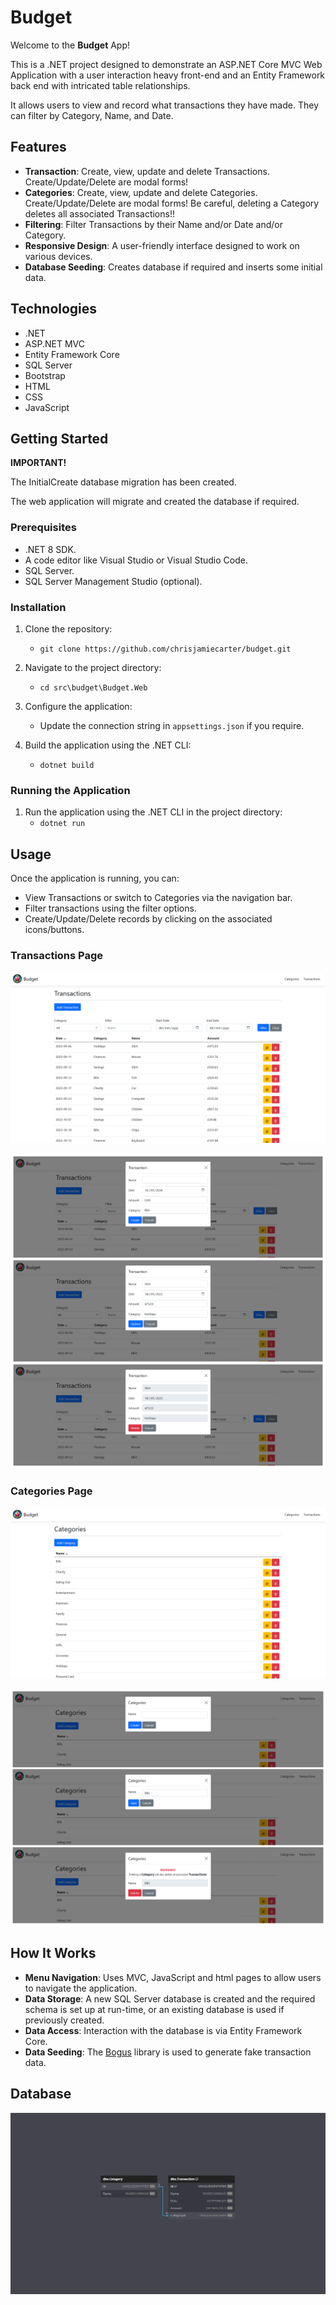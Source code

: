 # Budget

Welcome to the **Budget** App!

This is a .NET project designed to demonstrate an ASP.NET Core MVC Web Application with a user interaction heavy front-end and an Entity Framework back end with intricated table relationships.

It allows users to view and record what transactions they have made. They can filter by Category, Name, and Date. 

## Features

- **Transaction**: Create, view, update and delete Transactions. Create/Update/Delete are modal forms!
- **Categories**: Create, view, update and delete Categories. Create/Update/Delete are modal forms! Be careful, deleting a Category deletes all associated Transactions!!
- **Filtering**: Filter Transactions by their Name and/or Date and/or Category.
- **Responsive Design**: A user-friendly interface designed to work on various devices.
- **Database Seeding**: Creates database if required and inserts some initial data.

## Technologies

- .NET
- ASP.NET MVC
- Entity Framework Core
- SQL Server
- Bootstrap
- HTML
- CSS
- JavaScript

## Getting Started

**IMPORTANT!**

The InitialCreate database migration has been created.

The web application will migrate and created the database if required.

### Prerequisites

- .NET 8 SDK.
- A code editor like Visual Studio or Visual Studio Code.
- SQL Server.
- SQL Server Management Studio (optional).

### Installation

1. Clone the repository:
	- `git clone https://github.com/chrisjamiecarter/budget.git`

2. Navigate to the project directory:
	- `cd src\budget\Budget.Web`

3. Configure the application:
	- Update the connection string in `appsettings.json` if you require.

4. Build the application using the .NET CLI:
	- `dotnet build`

### Running the Application

1. Run the application using the .NET CLI in the project directory:
	- `dotnet run`

## Usage

Once the application is running, you can:

- View Transactions or switch to Categories via the navigation bar.
- Filter transactions using the filter options.
- Create/Update/Delete records by clicking on the associated icons/buttons.

### Transactions Page

![transactions page](./_resources/budget-transactions.png)

![transactions modals](./_resources/budget-transactions-modals.png)

### Categories Page

![categories page](./_resources/budget-categories.png)

![categories modals](./_resources/budget-categories-modals.png)

## How It Works

- **Menu Navigation**: Uses MVC, JavaScript and html pages to allow users to navigate the application.
- **Data Storage**: A new SQL Server database is created and the required schema is set up at run-time, or an existing database is used if previously created.
- **Data Access**: Interaction with the database is via Entity Framework Core.
- **Data Seeding**: The [Bogus](https://github.com/bchavez/Bogus) library is used to generate fake transaction data.

## Database

![budget entity relationship diagram](./_resources/entity-relationship-diagram.png)